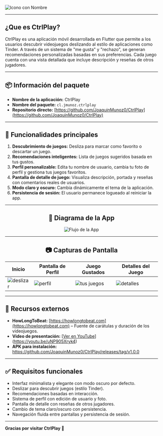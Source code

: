 ![Icono con Nombre](https://github.com/user-attachments/assets/8cba0842-99e8-40f4-809c-76cd910afe61)

---

## ¿Que es CtrlPlay?

CtrlPlay es una aplicación móvil desarrollada en Flutter que permite a los usuarios descubrir videojuegos deslizando al estilo de aplicaciones como Tinder. A través de un sistema de "me gusta" y "rechazo", se generan recomendaciones personalizadas basadas en sus preferencias. Cada juego cuenta con una vista detallada que incluye descripción y reseñas de otros jugadores.

---

## 📦 Información del paquete

- **Nombre de la aplicación:** CtrlPlay  
- **Nombre del paquete:** `cl.jmunoz.ctrlplay`  
- **Repositorio directo:** [https://github.com/JoaquinMunoz0/CtrlPlay](https://github.com/JoaquinMunoz0/CtrlPlay)

---

## 🧩 Funcionalidades principales

1. **Descubrimiento de juegos:** Desliza para marcar como favorito o descartar un juego.
2. **Recomendaciones inteligentes:** Lista de juegos sugeridos basada en tus gustos.
3. **Perfil personalizable:** Edita tu nombre de usuario, cambia tu foto de perfil y gestiona tus juegos favoritos.
4. **Pantalla de detalle de juego:** Visualiza descripción, portada y reseñas con comentarios reales de usuarios.
5. **Modo claro y oscuro:** Cambia dinámicamente el tema de la aplicación.
6. **Persistencia de sesión:** El usuario permanece logueado al reiniciar la app.

---

<h2 align="center">📄 Diagrama de la App</h2>

<p align="center">
  <img src="https://github.com/user-attachments/assets/669de18b-0d4b-45e8-8209-ac88af52f039" alt="Flujo de la App" />
</p>

---

<h2 align="center">📷 Capturas de Pantalla</h2>

| Inicio                      | Pantalla de Perfil             | Juego Gustados                     | Detalles del Juego                |
|----------------------------|--------------------------------|------------------------------------|-----------------------------------|
| ![deslizar](https://github.com/user-attachments/assets/f2f82a19-029d-4d7a-a292-5f0e37ef1130) | ![perfil](https://github.com/user-attachments/assets/dd33c963-139f-4569-8806-5f1f6f119f65) | ![tus juegos](https://github.com/user-attachments/assets/7a28882b-c19d-483f-a4d6-079519e91d5e) | ![detalles](https://github.com/user-attachments/assets/cb55ec79-4719-4b3f-8e58-cc69a672a1e8) |

---

## 🔗 Recursos externos

- **HowLongToBeat:** [https://howlongtobeat.com](https://howlongtobeat.com) – Fuente de carátulas y duración de los videojuegos.
- **Video de presentación:** [[Ver en YouTube](https://www.youtube.com/watch?v=jWLgkmKLg1Y)](https://youtu.be/uNP905Xryk4)
- **APK para instalación:** https://github.com/JoaquinMunoz0/CtrlPlay/releases/tag/v1.0.0

---

## ✅ Requisitos funcionales

- Interfaz minimalista y elegante con modo oscuro por defecto.
- Deslizar para descubrir juegos (estilo Tinder).
- Recomendaciones basadas en interacción.
- Sistema de perfil con edición de usuario y foto.
- Pantalla de detalle con reseñas de otros jugadores.
- Cambio de tema claro/oscuro con persistencia.
- Navegación fluida entre pantallas y persistencia de sesión.

---

**Gracias por visitar CtrlPlay 👾**
